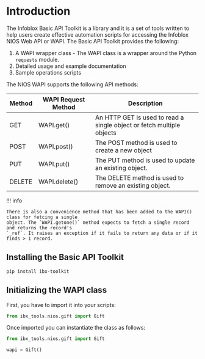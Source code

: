 # Introduction

The Infoblox Basic API Toolkit is a library and it is a set of tools written to help users create 
effective automation scripts for accessing the Infoblox NIOS Web API or WAPI. The Basic API Toolkit 
provides the following:

1. A WAPI wrapper class - The WAPI class is a wrapper around the Python `requests` module.
2. Detailed usage and example documentation
3. Sample operations scripts

The NIOS WAPI supports the following API methods:

| Method | WAPI Request Method | Description                                                           |
|--------|---------------------|-----------------------------------------------------------------------|
| GET    | WAPI.get()          | An HTTP GET is used to read a single object or fetch multiple objects |
| POST   | WAPI.post()         | The POST method is used to create a new object                        |
| PUT    | WAPI.put()          | The PUT method is used to update an existing object.                  |
| DELETE | WAPI.delete()       | The DELETE method is used to remove an existing object.               |

!!! info

    There is also a convenience method that has been added to the WAPI() class for fetcing a single
    object. The `WAPI.getone()` method expects to fetch a single record and returns the record's 
    `_ref`. It raises an exception if it fails to return any data or if it finds > 1 record.

## Installing the Basic API Toolkit

```shell
pip install ibx-toolkit
```

## Initializing the WAPI class

First, you have to import it into your scripts:

```python
from ibx_tools.nios.gift import Gift
```

Once imported you can instantiate the class as follows:

```python
from ibx_tools.nios.gift import Gift

wapi = Gift()
```
